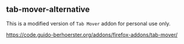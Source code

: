 ## tab-mover-alternative
This is a modified version of `Tab Mover` addon for personal use only.

https://code.guido-berhoerster.org/addons/firefox-addons/tab-mover/